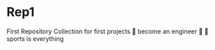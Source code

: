 # Rep1
First Repository 
Collection for first projects 
:rocket: become an engineer 
:basketball: :football: sports is everything 
